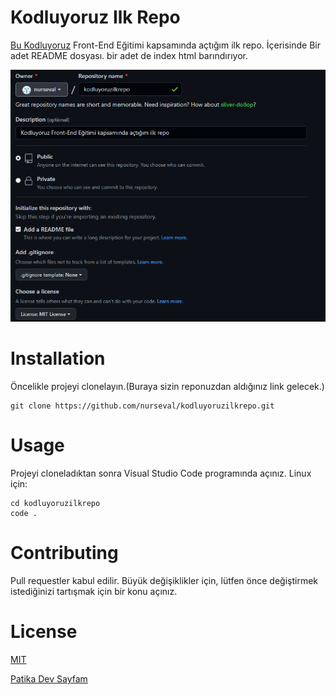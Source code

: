 # Kodluyoruz Ilk Repo
[Bu Kodluyoruz](https://www.kodluyoruz.org) Front-End Eğitimi kapsamında açtığım ilk repo. İçerisinde Bir adet README dosyası. bir adet de index html barındırıyor.

![image info](./githupilkrepo.png)

# Installation

Öncelikle projeyi clonelayın.(Buraya sizin reponuzdan aldığınız link gelecek.)

```
git clone https://github.com/nurseval/kodluyoruzilkrepo.git

```
# Usage

Projeyi cloneladıktan sonra Visual Studio Code programında açınız.
Linux için:

```
cd kodluyoruzilkrepo
code .
```

# Contributing

Pull requestler kabul edilir. Büyük değişiklikler için, lütfen önce değiştirmek istediğinizi tartışmak için bir konu açınız.

# License

[MIT](https://www.mit.edu)

[Patika Dev Sayfam](https://app.patika.dev/sevaalnuur)